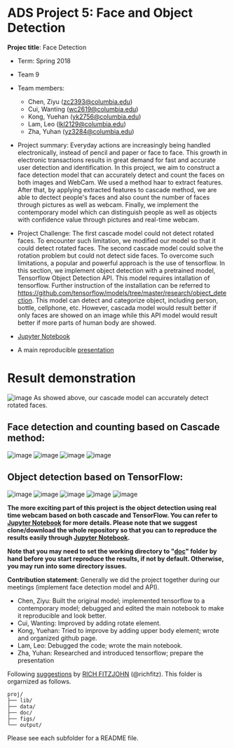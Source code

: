 # ADS Project 5: Face and Object Detection

**Projec title**: Face Detection

+ Term: Spring 2018
+ Team 9
+ Team members:
	+ Chen, Ziyu (zc2393@columbia.edu)
	+ Cui, Wanting (wc2619@columbia.edu)
	+ Kong, Yuehan (yk2756@columbia.edu)
	+ Lam, Leo (lkl2129@columbia.edu)
	+ Zha, Yuhan (yz3284@columbia.edu)
+ Project summary: Everyday actions are increasingly being handled electronically, instead of pencil and paper or face to face. This growth in electronic transactions results in great demand for fast and accurate user detection and identification. In this project, we aim to construct a face detection model that can accurately detect and count the faces on both images and WebCam. We used a method haar to extract features. After that, by applying extracted features to cascade method, we are able to dectect people's faces and also count the number of faces through pictures as well as webcam. Finally, we implement the contemporary model which can distinguish people as well as objects with confidence value through pictures and real-time webcam.
+ Project Challenge: The first cascade model could not detect rotated faces. To encounter such limitation, we modified our model so that it could detect rotated faces. The second cascade model could solve the rotation problem but could not detect side faces. To overcome such limitations, a popular and powerful approach is the use of tensorflow. In this section, we implement object detection with a pretrained model, Tensorflow Object Detection API. This model requires intallation of tensorflow. Further instruction of the installation can be referred to https://github.com/tensorflow/models/tree/master/research/object_detection. This model can detect and categorize object, including person, bottle, cellphone, etc. However, cascada model would result better if only faces are showed on an image while this API model would result better if more parts of human body are showed. 

+ [Jupyter Notebook](doc/main.ipynb)
+ A main reproducible [presentation](https://rawgit.com/TZstatsADS/Spring2018-Project5-grp_9/master/doc/main.html)

# **Result demonstration**

![image](figs/img.jpeg)
As showed above, our cascade model can accurately detect rotated faces.



## **Face detection and counting based on Cascade method:**
![image](figs/processed_1500092556937.jpg)
![image](figs/processed_portrait-happy-family-food-dining-table-home-67745221.jpg)
![image](figs/processed_p307505730-5.jpg)
![image](figs/processed_BfO7BIr.jpg)  



## **Object detection based on TensorFlow:**
![image](figs/detected_11500092556937.jpg)
![image](figs/detected_portrait-happy-family-food-dining-table-home-67745221.jpg)
![image](figs/detected_p307505730-5.jpg)
![image](figs/detected_WB_CatsNotAds_012.jpg) 
![image](figs/detected_1365295510727_1365295510727_r.jpg) 


**The more exciting part of this project is the object detection using real time webcam based on both cascade and TensorFlow. You can refer to [Jupyter Notebook](doc/main.ipynb) for more details. Please note that we suggest clone/download the whole repository so that you can to reproduce the results easily through [Jupyter Notebook](doc/main.ipynb).**

**Note that you may need to set the working directory to "[doc](doc)" folder by hand before you start reproduce the results, if not by default. Otherwise, you may run into some directory issues.**

	
**Contribution statement**: Generally we did the project together during our meetings (implement face detection model and API).
+ Chen, Ziyu: Built the original model; implemented tensorflow to a contemporary model; debugged and edited the main notebook to make it reproducible and look better.
+ Cui, Wanting: Improved by adding rotate element.  
+ Kong, Yuehan: Tried to improve by adding upper body element; wrote and organized github page.
+ Lam, Leo: Debugged the code; wrote the main notebook.
+ Zha, Yuhan: Researched and introduced tensorflow; prepare the presentation



Following [suggestions](http://nicercode.github.io/blog/2013-04-05-projects/) by [RICH FITZJOHN](http://nicercode.github.io/about/#Team) (@richfitz). This folder is orgarnized as follows.

```
proj/
├── lib/
├── data/
├── doc/
├── figs/
└── output/
```

Please see each subfolder for a README file.
